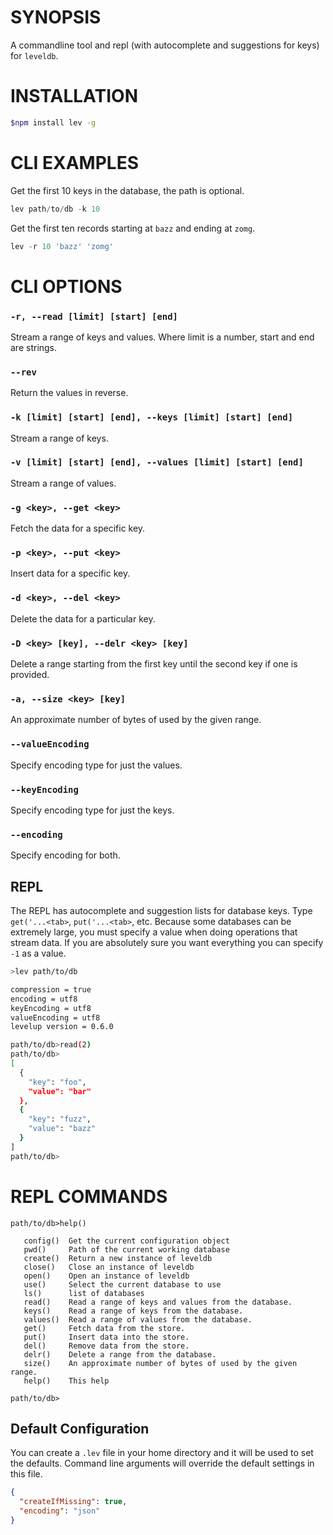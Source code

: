# SYNOPSIS
A commandline tool and repl (with autocomplete and suggestions for keys) for `leveldb`.

# INSTALLATION
```bash
$npm install lev -g
```

# CLI EXAMPLES
Get the first 10 keys in the database, the path is optional.
```js
lev path/to/db -k 10
```

Get the first ten records starting at `bazz` and ending at `zomg`.
```js
lev -r 10 'bazz' 'zomg'
```

# CLI OPTIONS

### `-r, --read [limit] [start] [end]`
Stream a range of keys and values. Where limit is a number, start and end are 
strings.

### `--rev`
Return the values in reverse.

### `-k [limit] [start] [end], --keys [limit] [start] [end]`
Stream a range of keys.

### `-v [limit] [start] [end], --values [limit] [start] [end]`
Stream a range of values.

### `-g <key>, --get <key>`
Fetch the data for a specific key.

### `-p <key>, --put <key>`
Insert data for a specific key.

### `-d <key>, --del <key>`
Delete the data for a particular key.

### `-D <key> [key], --delr <key> [key]`
Delete a range starting from the first key until the second key if one is
provided.

### `-a, --size <key> [key]`
An approximate number of bytes of used by the given range.

### `--valueEncoding`
Specify encoding type for just the values.

### `--keyEncoding`
Specify encoding type for just the keys.

### `--encoding`
Specify encoding for both.

## REPL
The REPL has autocomplete and suggestion lists for database keys. Type 
`get('...<tab>`, `put('...<tab>`, etc. Because some databases can be extremely
large, you must specify a value when doing operations that stream data. If you
are absolutely sure you want everything you can specify `-1` as a value.

```bash
>lev path/to/db

compression = true
encoding = utf8
keyEncoding = utf8
valueEncoding = utf8
levelup version = 0.6.0

path/to/db>read(2)
path/to/db>
[
  {
    "key": "foo",
    "value": "bar"
  },
  {
    "key": "fuzz",
    "value": "bazz"
  }
]
path/to/db>
```

# REPL COMMANDS
```
path/to/db>help()

   config()  Get the current configuration object
   pwd()     Path of the current working database
   create()  Return a new instance of leveldb
   close()   Close an instance of leveldb
   open()    Open an instance of leveldb
   use()     Select the current database to use
   ls()      list of databases
   read()    Read a range of keys and values from the database.
   keys()    Read a range of keys from the database.
   values()  Read a range of values from the database.
   get()     Fetch data from the store.
   put()     Insert data into the store.
   del()     Remove data from the store.
   delr()    Delete a range from the database.
   size()    An approximate number of bytes of used by the given range.
   help()    This help

path/to/db>
```

## Default Configuration
You can create a `.lev` file in your home directory and it will be used to set the 
defaults. Command line arguments will override the default settings in this file.

```json
{
  "createIfMissing": true,
  "encoding": "json"
}

```

